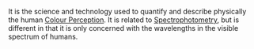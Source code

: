 It is the science and technology used to quantify and describe physically the human [Colour Perception](../../../Biology/Colour%20Perception.md).
It is related to [Spectrophotometry](../../Science%20and%20Engineering/Chemistry/Physical/Spectroscopy/Spectrophotometry.md), but is different in that it is only concerned with the wavelengths in the visible spectrum of humans.